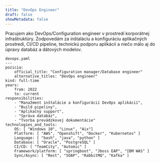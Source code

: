 ```yaml
---
title: "DevOps Engineer"
draft: false
showMetadata: false
---
```



Pracujem ako DevOps/Configuration engineer v prostredí korporátnej infraštruktúry. Zodpovedám za inštaláciu a konfiguráciu aplikačných prostredí, CI/CD pipeline, technickú podporu aplikácií a niečo málo aj do úpravy databáz a dátových modelov.

```
devops.yaml
---
pozicia:
    official_title: "Configuration manager/Database engineer"
    alternative_titles: "DevOps engineer"
kind: full-time
years:
    from: 2022
    to: current
responsibilities: 
    - "Manažment inštalácie a konfigurácií DevOps aplikácií",
    - "Build pipeliny",
    - "Aplikačný support",
    - "Správa databáz",
    - "Tvorba prevádzkovej dokumentácie"
technologies_and_tools:
    OS: [ "Windows 10", "Linux", "Aix"]
    Platform: [ "AWS", "Openshift", "Docker", "Kubernetes" ]
    Language: [ "bash", "java", "python" ]
    Database: [ "Oracle", "PostgreSQL" ]
    CI/CD: [ "TeamCity", "Automic" ]
    Framework/platform: [ "springboot", "Jboss EAP", "IBM WAS" ]
    Sync/Async: [ "Rest", "SOAP", "RabbitMQ", "Kafka" ]
```
